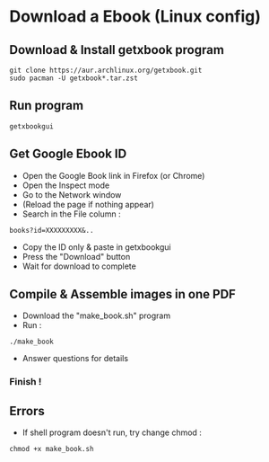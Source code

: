 # Download a Ebook (Linux config)

## Download & Install getxbook program
```
git clone https://aur.archlinux.org/getxbook.git
sudo pacman -U getxbook*.tar.zst
```

## Run program
```
getxbookgui
```

## Get Google Ebook ID
- Open the Google Book link in Firefox (or Chrome)
- Open the Inspect mode
- Go to the Network window
- (Reload the page if nothing appear)
- Search in the File column :
```
books?id=XXXXXXXXX&..
```
- Copy the ID only & paste in getxbookgui
- Press the "Download" button
- Wait for download to complete

## Compile & Assemble images in one PDF
- Download the "make_book.sh" program
- Run :
```
./make_book
```
- Answer questions for details

### Finish !

## Errors
- If shell program doesn't run, try change chmod :
```
chmod +x make_book.sh
```

